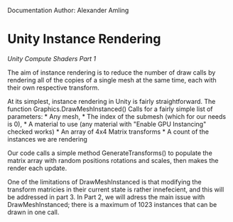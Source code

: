 Documentation Author: Alexander Amling

# Unity Instance Rendering
*Unity Compute Shaders Part 1*

The aim of instance rendering is to reduce the number of draw calls by rendering all of the copies of a single mesh at the same time, each with their own respective transform.

At its simplest, instance rendering in Unity is fairly straightforward. The function Graphics.DrawMeshInstanced() Calls for a fairly simple list of parameters: 
    * Any mesh, 
    * The index of the submesh (which for our needs is 0), 
    * A material to use (any material with "Enable GPU Instancing" checked works)
    * An array of 4x4 Matrix transforms
    * A count of the instances we are rendering

Our code calls a simple method GenerateTransforms() to populate the matrix array with random positions rotations and scales, then makes the render each update.

One of the limitations of DrawMeshInstanced is that modifying the transform matricies in their current state is rather innefecient, and this will be addressed in part 3. In Part 2, we will adress the main issue with DrawMeshInstanced; there is a maximum of 1023 instances that can be drawn in one call.
